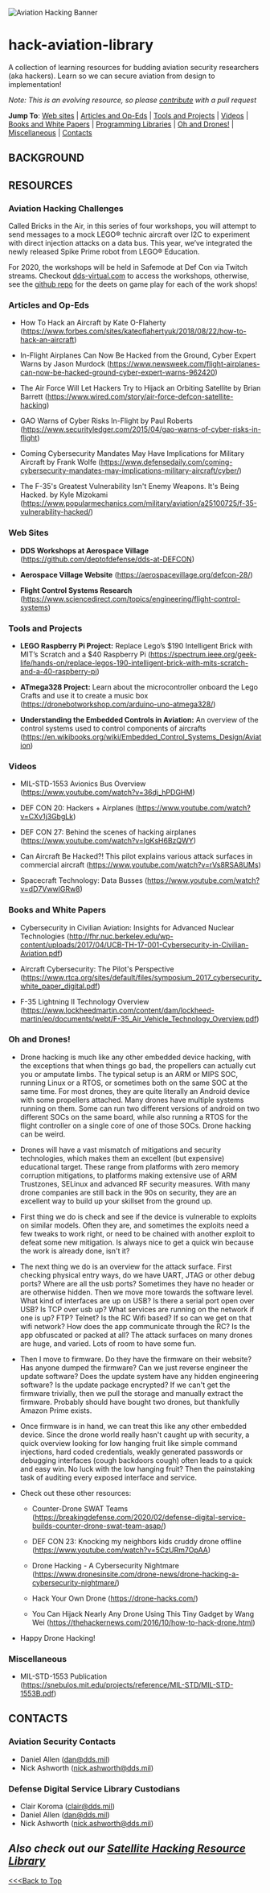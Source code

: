![Aviation Hacking Banner](./aviationbanner.png)

# hack-aviation-library
A collection of learning resources for budding aviation security researchers (aka hackers). Learn so we can secure aviation from design to implementation!

*Note: This is an evolving resource, so please [contribute](./aviationlibrary-contribute-instrxns.md) with a pull request*

**Jump To**: [Web sites](#web-sites) | [Articles and Op-Eds](#articles-and-op-eds) | [Tools and Projects](#tools-and-projects) | [Videos](#videos) | [Books and White Papers](#books-and-white-papers) | [Programming Libraries](#programming-libraries) | [Oh and Drones!](#Oh-and-Drones!) | [Miscellaneous](#miscellaneous) | [Contacts](#contacts)

## BACKGROUND

## RESOURCES

### Aviation Hacking Challenges
Called Bricks in the Air, in this series of four workshops, you will attempt to send messages to a mock LEGO® technic aircraft over I2C to experiment with direct injection attacks on a data bus. This year, we’ve integrated the newly released Spike Prime robot from LEGO® Education.

For 2020, the workshops will be held in Safemode at Def Con via Twitch streams.  Checkout [dds-virtual.com](https://dds-virtual.com/) to access the workshops, otherwise, see the [github repo](https://github.com/deptofdefense/dds-at-DEFCON/blob/master/README.md) for the deets on game play for each of the work shops!

### Articles and Op-Eds
- How To Hack an Aircraft by Kate O-Flaherty (https://www.forbes.com/sites/kateoflahertyuk/2018/08/22/how-to-hack-an-aircraft)

- In-Flight Airplanes Can Now Be Hacked from the Ground, Cyber Expert Warns by Jason Murdock (https://www.newsweek.com/flight-airplanes-can-now-be-hacked-ground-cyber-expert-warns-962420)

- The Air Force Will Let Hackers Try to Hijack an Orbiting Satellite by Brian Barrett (https://www.wired.com/story/air-force-defcon-satellite-hacking)

- GAO Warns of Cyber Risks In-Flight by Paul Roberts (https://www.securityledger.com/2015/04/gao-warns-of-cyber-risks-in-flight)

- Coming Cybersecurity Mandates May Have Implications for Military Aircraft by Frank Wolfe (https://www.defensedaily.com/coming-cybersecurity-mandates-may-implications-military-aircraft/cyber/)

- The F-35's Greatest Vulnerability Isn't Enemy Weapons. It's Being Hacked. by Kyle Mizokami (https://www.popularmechanics.com/military/aviation/a25100725/f-35-vulnerability-hacked/)

### Web Sites
- **DDS Workshops at Aerospace Village**  (https://github.com/deptofdefense/dds-at-DEFCON)

- **Aerospace Village Website** (https://aerospacevillage.org/defcon-28/)

- **Flight Control Systems Research** (https://www.sciencedirect.com/topics/engineering/flight-control-systems)


### Tools and Projects
- **LEGO Raspberry Pi Project:** Replace Lego’s $190 Intelligent Brick with MIT’s Scratch and a $40 Raspberry Pi (https://spectrum.ieee.org/geek-life/hands-on/replace-legos-190-intelligent-brick-with-mits-scratch-and-a-40-raspberry-pi)

- **ATmega328 Project:** Learn about the microcontroller onboard the Lego Crafts and use it to create a music box (https://dronebotworkshop.com/arduino-uno-atmega328/)

- **Understanding the Embedded Controls in Aviation:** An overview of the control systems used to control components of aircrafts (https://en.wikibooks.org/wiki/Embedded_Control_Systems_Design/Aviation)

### Videos
- MIL-STD-1553 Avionics Bus Overview (https://www.youtube.com/watch?v=36dj_hPDGHM)

- DEF CON 20: Hackers + Airplanes (https://www.youtube.com/watch?v=CXv1j3GbgLk)

- DEF CON 27: Behind the scenes of hacking airplanes (https://www.youtube.com/watch?v=IgKsH6BzQWY)

- Can Aircraft Be Hacked?! This pilot explains various attack surfaces in commercial aircraft (https://www.youtube.com/watch?v=rVs8RSA8UMs)

- Spacecraft Technology: Data Busses (https://www.youtube.com/watch?v=dD7VwwlGRw8)


### Books and White Papers
- Cybersecurity in Civilian Aviation:  Insights for Advanced Nuclear Technologies (http://fhr.nuc.berkeley.edu/wp-content/uploads/2017/04/UCB-TH-17-001-Cybersecurity-in-Civilian-Aviation.pdf)

- Aircraft Cybersecurity: The Pilot's Perspective (https://www.rtca.org/sites/default/files/symposium_2017_cybersecurity_white_paper_digital.pdf)

- F-35 Lightning II Technology Overview (https://www.lockheedmartin.com/content/dam/lockheed-martin/eo/documents/webt/F-35_Air_Vehicle_Technology_Overview.pdf)

### Oh and Drones!
- Drone hacking is much like any other embedded device hacking, with the exceptions that when things go bad, the propellers can actually cut you or amputate limbs. The typical setup is an ARM or MIPS SOC, running Linux or a RTOS, or sometimes both on the same SOC at the same time. For most drones, they are quite literally an Android device with some propellers attached. Many drones have multiple systems running on them.  Some can run two different versions of android on two different SOCs on the same board, while also running a RTOS for the flight controller on a single core of one of those SOCs. Drone hacking can be weird.
- Drones will have a vast mismatch of mitigations and security technologies, which makes them an excellent (but expensive) educational target. These range from platforms with zero memory corruption mitigations, to platforms making extensive use of ARM Trustzones, SELinux and advanced RF security measures. With many drone companies are still back in the 90s on security, they are an excellent way to build up your skillset from the ground up.
- First thing we do is check and see if the device is vulnerable to exploits on similar models.  Often they are, and sometimes the exploits need a few tweaks to work right, or need to be chained with another exploit to defeat some new mitigation. Is always nice to get a quick win because the work is already done, isn't it?
- The next thing we do is an overview for the attack surface. First checking physical entry ways, do we have UART, JTAG or other debug ports? Where are all the usb ports?   Sometimes they have no header or are otherwise hidden. Then we move more towards the software level. What kind of interfaces are up on USB? Is there a serial port open over USB? Is TCP over usb up? What services are running on the network if one is up? FTP? Telnet? Is the RC Wifi based? If so can we get on that wifi network? How does the app communicate through the RC? Is the app obfuscated or packed at all? The attack surfaces on many drones are huge, and varied. Lots of room to have some fun.
- Then I move to firmware. Do they have the firmware on their website? Has anyone dumped the firmware? Can we just reverse engineer the update software? Does the update system have any hidden engineering software? Is the update package encrypted? If we can't get the firmware trivially, then we pull the storage and manually extract the firmware. Probably should have bought two drones, but thankfully Amazon Prime exists.
- Once firmware is in hand, we can treat this like any other embedded device. Since the drone world really hasn't caught up with security, a quick overview looking for low hanging fruit like simple command injections, hard coded credentials, weakly generated passwords or debugging interfaces (cough backdoors cough) often leads to a quick and easy win. No luck with the low hanging fruit? Then the painstaking task of auditing every exposed interface and service.

- Check out these other resources:
  - Counter-Drone SWAT Teams (https://breakingdefense.com/2020/02/defense-digital-service-builds-counter-drone-swat-team-asap/)

  - DEF CON 23: Knocking my neighbors kids cruddy drone offline (https://www.youtube.com/watch?v=5CzURm7OpAA)

  - Drone Hacking - A Cybersecurity Nightmare (https://www.dronesinsite.com/drone-news/drone-hacking-a-cybersecurity-nightmare/)

  - Hack Your Own Drone (https://drone-hacks.com/)

  - You Can Hijack Nearly Any Drone Using This Tiny Gadget by Wang Wei (https://thehackernews.com/2016/10/how-to-hack-drone.html)

- Happy Drone Hacking!

### Miscellaneous
- MIL-STD-1553 Publication (https://snebulos.mit.edu/projects/reference/MIL-STD/MIL-STD-1553B.pdf)

## CONTACTS
### Aviation Security Contacts
- Daniel Allen (dan@dds.mil)
- Nick Ashworth (nick.ashworth@dds.mil)

### Defense Digital Service Library Custodians
- Clair Koroma (clair@dds.mil)
- Daniel Allen (dan@dds.mil)
- Nick Ashworth (nick.ashworth@dds.mil)

## *Also check out our [Satellite Hacking Resource Library](https://github.com/deptofdefense/hack-a-sat-library)*

[<<<Back to Top](#hack-aviation-library)
